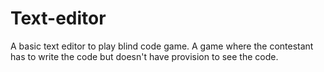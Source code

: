 # Text-editor
A basic text editor to play blind code game.
A game where the contestant has to write the code but doesn't have provision to see the code.
